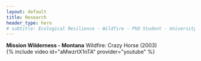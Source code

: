 ```yaml
---
layout: default
title: Research
header_type: hero
# subtitle: Ecological Resilience - Wildfire - PhD Student - University of Montana
---
```

**Mission Wilderness - Montana**
Wildfire: Crazy Horse (2003)  
{% include video id="aMwzrtX1nTA" provider="youtube" %}
